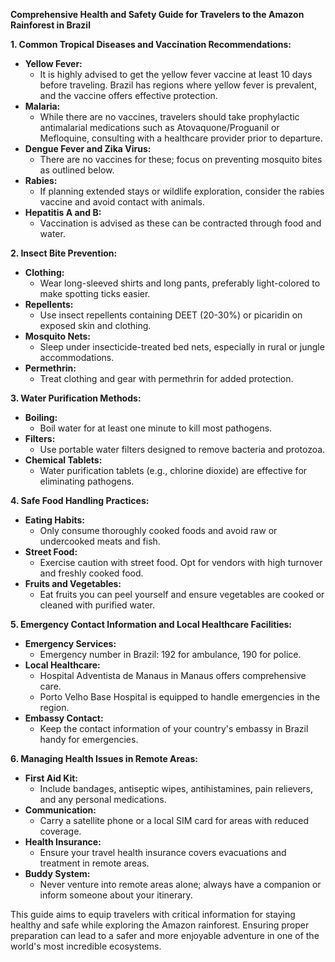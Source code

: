 **Comprehensive Health and Safety Guide for Travelers to the Amazon Rainforest in Brazil**  

**1. Common Tropical Diseases and Vaccination Recommendations:**  

- **Yellow Fever:**  
  - It is highly advised to get the yellow fever vaccine at least 10 days before traveling. Brazil has regions where yellow fever is prevalent, and the vaccine offers effective protection.  
- **Malaria:**  
  - While there are no vaccines, travelers should take prophylactic antimalarial medications such as Atovaquone/Proguanil or Mefloquine, consulting with a healthcare provider prior to departure.  
- **Dengue Fever and Zika Virus:**  
  - There are no vaccines for these; focus on preventing mosquito bites as outlined below.  
- **Rabies:**  
  - If planning extended stays or wildlife exploration, consider the rabies vaccine and avoid contact with animals.  
- **Hepatitis A and B:**  
  - Vaccination is advised as these can be contracted through food and water.  

**2. Insect Bite Prevention:**  

- **Clothing:**  
  - Wear long-sleeved shirts and long pants, preferably light-colored to make spotting ticks easier.  
- **Repellents:**  
  - Use insect repellents containing DEET (20-30%) or picaridin on exposed skin and clothing.  
- **Mosquito Nets:**  
  - Sleep under insecticide-treated bed nets, especially in rural or jungle accommodations.  
- **Permethrin:**  
  - Treat clothing and gear with permethrin for added protection.  

**3. Water Purification Methods:**  

- **Boiling:**  
  - Boil water for at least one minute to kill most pathogens.  
- **Filters:**  
  - Use portable water filters designed to remove bacteria and protozoa.  
- **Chemical Tablets:**  
  - Water purification tablets (e.g., chlorine dioxide) are effective for eliminating pathogens.  

**4. Safe Food Handling Practices:**  

- **Eating Habits:**  
  - Only consume thoroughly cooked foods and avoid raw or undercooked meats and fish.
- **Street Food:**  
  - Exercise caution with street food. Opt for vendors with high turnover and freshly cooked food.  
- **Fruits and Vegetables:**  
  - Eat fruits you can peel yourself and ensure vegetables are cooked or cleaned with purified water.  

**5. Emergency Contact Information and Local Healthcare Facilities:**  

- **Emergency Services:**  
  - Emergency number in Brazil: 192 for ambulance, 190 for police.  
- **Local Healthcare:**  
  - Hospital Adventista de Manaus in Manaus offers comprehensive care.
  - Porto Velho Base Hospital is equipped to handle emergencies in the region.
- **Embassy Contact:**  
  - Keep the contact information of your country's embassy in Brazil handy for emergencies.  

**6. Managing Health Issues in Remote Areas:**  

- **First Aid Kit:**  
  - Include bandages, antiseptic wipes, antihistamines, pain relievers, and any personal medications.  
- **Communication:**  
  - Carry a satellite phone or a local SIM card for areas with reduced coverage.  
- **Health Insurance:**  
  - Ensure your travel health insurance covers evacuations and treatment in remote areas.  
- **Buddy System:**  
  - Never venture into remote areas alone; always have a companion or inform someone about your itinerary.  

This guide aims to equip travelers with critical information for staying healthy and safe while exploring the Amazon rainforest. Ensuring proper preparation can lead to a safer and more enjoyable adventure in one of the world's most incredible ecosystems.